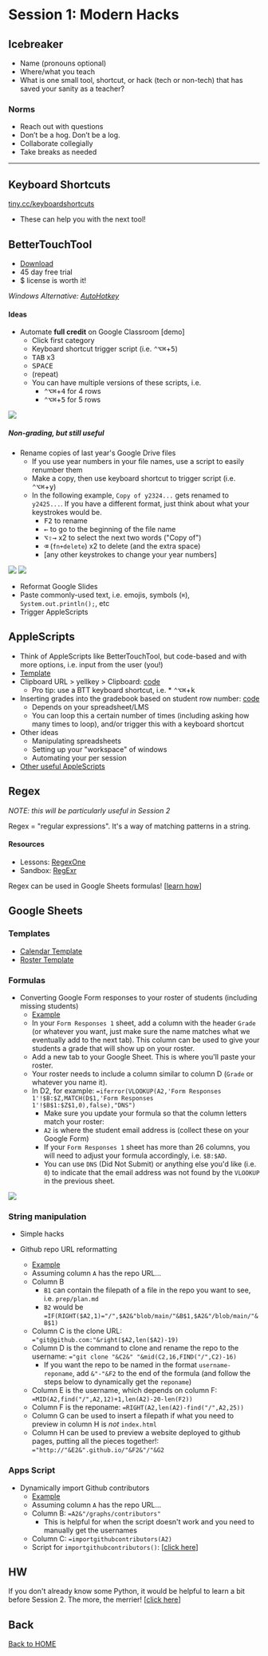 # Session 1: Modern Hacks

## Icebreaker

* Name (pronouns optional)
* Where/what you teach
* What is one small tool, shortcut, or hack (tech or non-tech) that has saved your sanity as a teacher?

### Norms

* Reach out with questions
* Don’t be a hog. Don’t be a log.
* Collaborate collegially
* Take breaks as needed

---

## Keyboard Shortcuts

[tiny.cc/keyboardshortcuts](https://docs.google.com/document/d/10drl87oaEtmT6E2NQidNY3pKWYNXieEh7Kj-oZ7pDcA/preview?tab=t.0)

* These can help you with the next tool!

## BetterTouchTool

* [Download](https://folivora.ai/)
* 45 day free trial
* $ license is worth it!

_Windows Alternative: [AutoHotkey](https://www.autohotkey.com/)_

#### Ideas

* Automate **full credit** on Google Classroom [demo]
  * Click first category
  * Keyboard shortcut trigger script (i.e. <kbd>⌃⌥⌘</kbd>+<kbd>5</kbd>)
  * <kbd>TAB</kbd> x3
  * <KBD>SPACE</kbd>
  * (repeat)
  * You can have multiple versions of these scripts, i.e.
    * <kbd>⌃⌥⌘</kbd>+<kbd>4</kbd> for 4 rows
    * <kbd>⌃⌥⌘</kbd>+<kbd>5</kbd> for 5 rows

![](img/btt-rubric5.png)

##### Non-grading, but still useful

* Rename copies of last year's Google Drive files
  * If you use year numbers in your file names, use a script to easily renumber them
  * Make a copy, then use keyboard shortcut to trigger script (i.e. <kbd>⌃⌥⌘</kbd>+<kbd>y</kbd>)
  * In the following example, `Copy of y2324...` gets renamed to `y2425...`. If you have a different format, just think about what your keystrokes would be.
    * <kbd>F2</kbd> to rename
    * <kbd>←</kbd> to go to the beginning of the file name
    * <kbd>⌥⇧→</kbd> x2 to select the next two words ("Copy of")
    * <kbd>⌫</kbd> (`fn+delete`) x2 to delete (and the extra space)
    * [any other keystrokes to change your year numbers]

![](img/btt-rename-gdrive.gif)
![](img/btt-rename-gdrive.png)


* Reformat Google Slides
* Paste commonly-used text, i.e. emojis, symbols (`⌘`), `System.out.println();`, etc
* Trigger AppleScripts

## AppleScripts

* Think of AppleScripts like BetterTouchTool, but code-based and with more options, i.e. input from the user (you!)
* [Template](template.applescript)
* Clipboard URL > yellkey > Clipboard: [code](yellkey.applescript)
  * Pro tip: use a BTT keyboard shortcut, i.e. * <kbd>⌃⌥⌘</kbd>+<kbd>k</kbd>
* Inserting grades into the gradebook based on student row number: [code](gradebook.applescript)
  * Depends on your spreadsheet/LMS
  * You can loop this a certain number of times (including asking how many times to loop), and/or trigger this with a keyboard shortcut
* Other ideas
  * Manipulating spreadsheets
  * Setting up your "workspace" of windows
  * Automating your per session
* [Other useful AppleScripts](https://github.com/unforswearing/applescript)

## Regex

_NOTE: this will be particularly useful in Session 2_

Regex = "regular expressions". It's a way of matching patterns in a string.

#### Resources

* Lessons: [RegexOne](https://regexone.com/)
* Sandbox: [RegExr](https://regexr.com/)

Regex can be used in Google Sheets formulas! [[learn how](https://www.benlcollins.com/spreadsheets/google-sheets-regex-formulas/)]

## Google Sheets 

### Templates

* [Calendar Template](https://docs.google.com/spreadsheets/d/1bw77ykRaJm5NNImGmGsotg28sbVLZLiW1bNV65BH7do/edit?usp=drive_link)
* [Roster Template](https://docs.google.com/spreadsheets/d/1itw40tzvjnpKQy63nqT2hwHJQ2WTSvcJu1lYdo8kYLo/edit?usp=drive_link)

### Formulas

* Converting Google Form responses to your roster of students (including missing students)
  * [Example](https://docs.google.com/spreadsheets/d/1NyQBR3zch_p65a5xcdBnmAKXaiZzH7s5O57yKhMnPtM/edit?gid=0#gid=0)
  * In your `Form Responses 1` sheet, add a column with the header `Grade` (or whatever you want, just make sure the name matches what we eventually add to the next tab). This column can be used to give your students a grade that will show up on your roster.
  * Add a new tab to your Google Sheet. This is where you'll paste your roster. 
  * Your roster needs to include a column similar to column D (`Grade` or whatever you name it).
  * In D2, for example: `=iferror(VLOOKUP(A2,'Form Responses 1'!$B:$Z,MATCH(D$1,'Form Responses 1'!$B$1:$Z$1,0),false),"DNS")`
    * Make sure you update your formula so that the column letters match your roster:
    * `A2` is where the student email address is (collect these on your Google Form)
    * If your `Form Responses 1` sheet has more than 26 columns, you will need to adjust your formula accordingly, i.e. `$B:$AD`.
    * You can use `DNS` (Did Not Submit) or anything else you'd like (i.e. `0`) to indicate that the email address was not found by the `VLOOKUP` in the previous sheet.

![](img/formroster.png)


### String manipulation

* Simple hacks

* Github repo URL reformatting
  * [Example](https://docs.google.com/spreadsheets/d/1U81ODnEp1MlYGapTVqtg_igRlNraB6bF22eWc9G9WRE/edit?gid=0#gid=0)
  * Assuming column `A` has the repo URL...
  * Column B
    * `B1` can contain the filepath of a file in the repo you want to see, i.e. `prep/plan.md`
    * `B2` would be `=IF(RIGHT($A2,1)="/",$A2&"blob/main/"&B$1,$A2&"/blob/main/"&B$1)`
  * Column C is the clone URL: `="git@github.com:"&right($A2,len($A2)-19)`
  * Column D is the command to clone and rename the repo to the username: `="git clone "&C2&" "&mid(C2,16,FIND("/",C2)-16)`
    * If you want the repo to be named in the format `username-reponame`, add `&"-"&F2` to the end of the formula (and follow the steps below to dynamically get the `reponame`)
  * Column E is the username, which depends on column F: `=MID(A2,find("/",A2,12)+1,len(A2)-20-len(F2))`
  * Column F is the reponame: `=RIGHT(A2,len(A2)-find("/",A2,25))`
  * Column G can be used to insert a filepath if what you need to preview in column H is _not_ `index.html`
  * Column H can be used to preview a website deployed to github pages, putting all the pieces together!: `="http://"&E2&".github.io/"&F2&"/"&G2`

### Apps Script

* Dynamically import Github contributors
  * [Example](https://docs.google.com/spreadsheets/d/1gAyxJ_fvVPwsP2jXve9UKN9sNwh9w1iJXfj2RXrqDw4/edit?gid=0#gid=0)
  * Assuming column `A` has the repo URL...
  * Column B: `=A2&"/graphs/contributors"`
    * This is helpful for when the script doesn't work and you need to manually get the usernames
  * Column C: `=importgithubcontributors(A2)`
  * Script for `importgithubcontributors()`: [[click here](importgithubcontributors.gs)]

## HW

If you don't already know some Python, it would be helpful to learn a bit before Session 2. The more, the merrier! [[click here](../README.md#suggested-hw-before-session-2-python-basics)]

## Back

[Back to HOME](../README.md)